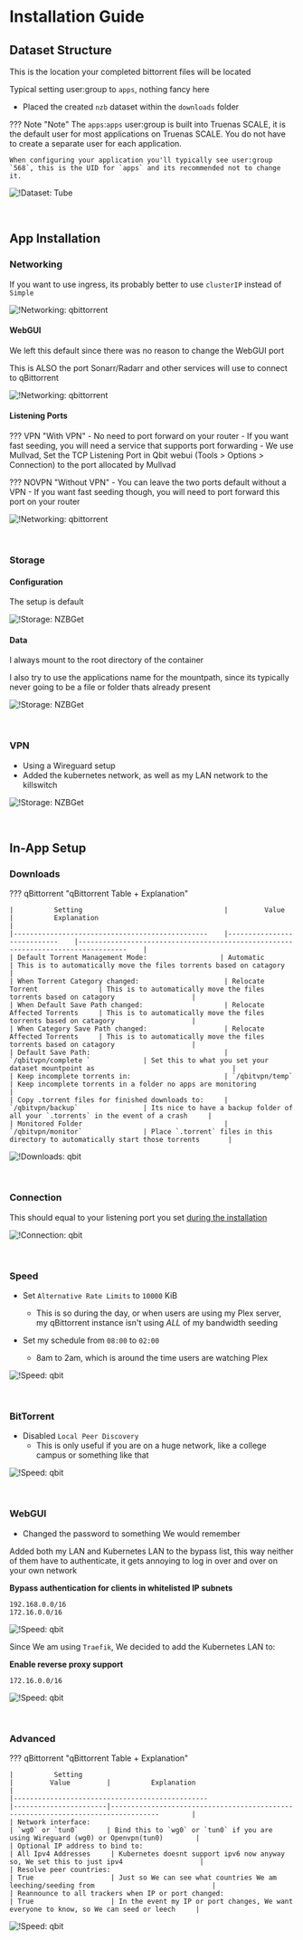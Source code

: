 # Installation Guide

## Dataset Structure

This is the location your completed bittorrent files will be located

Typical setting user:group to `apps`, nothing fancy here

- Placed the created `nzb` dataset within the `downloads` folder

??? Note "Note"
The `apps`:`apps` user:group is built into Truenas SCALE, it is the default user for most applications on Truenas SCALE. You do not have to create a separate user for each application.

    When configuring your application you'll typically see user:group `568`, this is the UID for `apps` and its recommended not to change it.

![!Dataset: Tube](images/dataset.png)

<br />

## App Installation

### Networking

If you want to use ingress, its probably better to use `clusterIP` instead of `Simple`

![!Networking: qbittorrent](images/networking.png)

#### WebGUI

We left this default since there was no reason to change the WebGUI port

This is ALSO the port Sonarr/Radarr and other services will use to connect to qBittorrent

![!Networking: qbittorrent](images/networking_webgui.png)

#### Listening Ports

??? VPN "With VPN" - No need to port forward on your router - If you want fast seeding, you will need a service that supports port forwarding - We use Mullvad, Set the TCP Listening Port in Qbit webui (Tools > Options > Connection) to the port allocated by Mullvad

??? NOVPN "Without VPN" - You can leave the two ports default without a VPN - If you want fast seeding though, you will need to port forward this port on your router

![!Networking: qbittorrent](images/networking_listening.png)

<br />

### Storage

#### Configuration

The setup is default

![!Storage: NZBGet](images/storage_config.png)

#### Data

I always mount to the root directory of the container

I also try to use the applications name for the mountpath, since its typically never going to be a file or folder thats already present

![!Storage: NZBGet](images/storage_data.png)

<br />

### VPN

- Using a Wireguard setup
- Added the kubernetes network, as well as my LAN network to the killswitch

![!Storage: NZBGet](images/vpn.png)

<br />

## In-App Setup

### Downloads

??? qBittorrent "qBittorrent Table + Explanation"

    |          Setting                                   |         Value                  |          Explanation                                                                |
    |------------------------------------------------    |----------------------------    |----------------------------------------------------------------------------------    |
    | Default Torrent Management Mode:                  | Automatic                     | This is to automatically move the files torrents based on catagory                |
    | When Torrent Category changed:                     | Relocate Torrent               | This is to automatically move the files torrents based on catagory                   |
    | When Default Save Path changed:                    | Relocate Affected Torrents     | This is to automatically move the files torrents based on catagory                   |
    | When Category Save Path changed:                   | Relocate Affected Torrents     | This is to automatically move the files torrents based on catagory                   |
    | Default Save Path:                                 | `/qbitvpn/complete `             | Set this to what you set your dataset mountpoint as                                  |
    | Keep incomplete torrents in:                       | `/qbitvpn/temp`                  | Keep incomplete torrents in a folder no apps are monitoring                          |
    | Copy .torrent files for finished downloads to:     | `/qbitvpn/backup`                | Its nice to have a backup folder of all your `.torrents` in the event of a crash     |
    | Monitored Folder                                   | `/qbitvpn/monitor`               | Place `.torrent` files in this directory to automatically start those torrents       |

![!Downloads: qbit](images/settings_downloads.png)

<br />

### Connection

This should equal to your listening port you set [during the installation](https://heavysetup.info/applications/qbittorrent/installation/#listening-ports)

![!Connection: qbit](images/settings_connection.png)

<br />

### Speed

- Set `Alternative Rate Limits` to `10000` KiB

  - This is so during the day, or when users are using my Plex server, my qBittorrent instance isn't using _ALL_ of my bandwidth seeding

- Set my schedule from `08:00` to `02:00`
  - 8am to 2am, which is around the time users are watching Plex

![!Speed: qbit](images/settings_speed.png)

<br />

### BitTorrent

- Disabled `Local Peer Discovery`
  - This is only useful if you are on a huge network, like a college campus or something like that

![!Speed: qbit](images/settings_bittorrent.png)

<br />

### WebGUI

- Changed the password to something We would remember

Added both my LAN and Kubernetes LAN to the bypass list, this way neither of them have to authenticate, it gets annoying to log in over and over on your own network

**Bypass authentication for clients in whitelisted IP subnets**

```
192.168.0.0/16
172.16.0.0/16
```

![!Speed: qbit](images/settings_webgui1.png)

Since We am using `Traefik`, We decided to add the Kubernetes LAN to:

**Enable reverse proxy support**

```
172.16.0.0/16
```

![!Speed: qbit](images/settings_webgui2.png)

<br />

### Advanced

??? qBittorrent "qBittorrent Table + Explanation"

    |          Setting                                                       |         Value         |          Explanation                                                                    |
    |------------------------------------------------                        |-----------------------|----------------------------------------------------------------------------------        |
    | Network interface:                                                       | `wg0` or `tun0`       | Bind this to `wg0` or `tun0` if you are using Wireguard (wg0) or Openvpn(tun0)        |
    | Optional IP address to bind to:                                          | All Ipv4 Addresses     | Kubernetes doesnt support ipv6 now anyway so, We set this to just ipv4                   |
    | Resolve peer countries:                                                  | True                   | Just so We can see what countries We am leeching/seeding from                             |
    | Reannounce to all trackers when IP or port changed:                      | True                   | In the event my IP or port changes, We want everyone to know, so We can seed or leech     |

![!Speed: qbit](images/settings_advanced.png)

<br />
